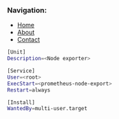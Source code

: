 ### Navigation:
- [Home](README.md)
- [About](about.md)
- [Contact](contact.md)

```bash
[Unit]
Description=<Node exporter>

[Service]
User=<root>
ExecStart=<prometheus-node-export>
Restart=always

[Install]
WantedBy=multi-user.target
```
